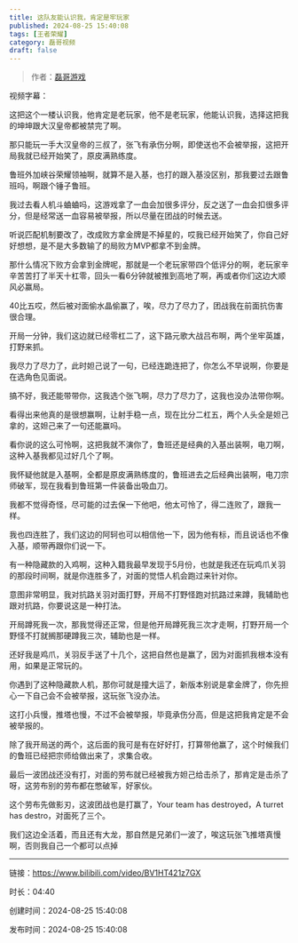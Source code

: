 ```yaml
---
title: 这队友能认识我，肯定是牢玩家
published: 2024-08-25 15:40:08
tags: [王者荣耀]
category: 磊哥视频
draft: false
---
```



> 作者：[磊哥游戏](https://space.bilibili.com/268941858?spm_id_from=333.788.upinfo.head.click)

视频字幕：

这把这个一楼认识我，他肯定是老玩家，他不是老玩家，他能认识我，选择这把我的坤坤跟大汉皇帝都被禁完了啊。

那只能玩一手大汉皇帝的三叔了，张飞有承伤分啊，即使送也不会被举报，这把开局我就已经开始笑了，原皮满熟练度。

鲁班外加峡谷荣耀领袖啊，就算不是入基，也打的跟入基没区别，那我要过去跟鲁班吗，啊跟个锤子鲁班。

我过去看人机斗蛐蛐吗，这游戏拿了一血会加很多评分，反之送了一血会扣很多评分，但是经常送一血容易被举报，所以尽量在团战的时候去送。

听说匹配机制要改了，改成败方拿金牌是不掉星的，哎我已经开始笑了，你自己好好想想，是不是大多数输了的局败方MVP都拿不到金牌。

那什么情况下败方会拿到金牌呢，那就是一个老玩家带四个低评分的啊，老玩家辛辛苦苦打了半天十杠零，回头一看6分钟就被推到高地了啊，再或者你们这边大顺风必赢局。

40比五哎，然后被对面偷水晶偷赢了，唉，尽力了尽力了，团战我在前面抗伤害很合理。

开局一分钟，我们这边就已经零杠二了，这下路元歌大战吕布啊，两个坐牢英雄，打野来抓。

我尽力了尽力了，此时妲己说了一句，已经连跪连把了，你怎么不早说啊，你要是在选角色见面说。

搞不好，我还能带带你，这我选个张飞啊，尽力了尽力了，这我也没办法带你啊。

看得出来他真的是很想赢啊，让射手稳一点，现在比分二杠五，两个人头全是妲己拿的，这妲己来了一句还能赢吗。

看你说的这么可怜啊，这把我就不演你了，鲁班还是经典的入基出装啊，电刀啊，这种入基我都见过好几个了啊。

我怀疑他就是入基啊，全都是原皮满熟练度的，鲁班进去之后经典出装啊，电刀宗师破军，现在我看到鲁班第一件装备出吸血刀。

我都不觉得奇怪，尽可能的过去保一下他吧，他太可怜了，得二连败了，跟我一样。

我也四连胜了，我们这边的阿轲也可以相信他一下，因为他有标，而且说话也不像入基，顺带再跟你们说一下。

有一种隐藏款的入鸡啊，这种入籍我最早发现于5月份，也就是我还在玩鸡爪关羽的那段时间啊，就是你连胜多了，对面的觉悟人机会跑过来针对你。

意图非常明显，我对抗路关羽对面打野，开局不打野怪跑对抗路过来蹲，我辅助也跟对抗路，你要说这是一种打法。

开局蹲死我一次，那我觉得还正常，但是他开局蹲死我三次才走啊，打野开局一个野怪不打就搁那硬蹲我三次，辅助也是一样。

还好我是鸡爪，关羽反手送了十几个，这把自然也是赢了，因为对面抓我根本没有用，如果是正常玩的。

你遇到了这种隐藏款人机，那你可就是撞大运了，新版本别说是拿金牌了，你先担心一下自己会不会被举报，这玩张飞没办法。

这打小兵慢，推塔也慢，不过不会被举报，毕竟承伤分高，但是这把我肯定是不会被举报的。

除了我开局送的两个，这后面的我可是有在好好打，打算带他赢了，这个时候我们的鲁班已经把宗师给做出来了，求集合收。

最后一波团战还没有打，对面的劳布就已经被我方妲己给击杀了，那肯定是击杀了呀，这劳布别的劳布都在憋破军，好家伙。

这个劳布先做影刃，这波团战也是打赢了，Your team has destroyed，A turret has destro，对面死了三个。

我们这边全活着，而且还有大龙，那自然是兄弟们一波了，唉这玩张飞推塔真慢啊，否则我自己一个都可以点掉

---


链接：https://www.bilibili.com/video/BV1HT421z7GX



时长：04:40

创建时间：2024-08-25 15:40:08

发布时间：2024-08-25 15:40:08
